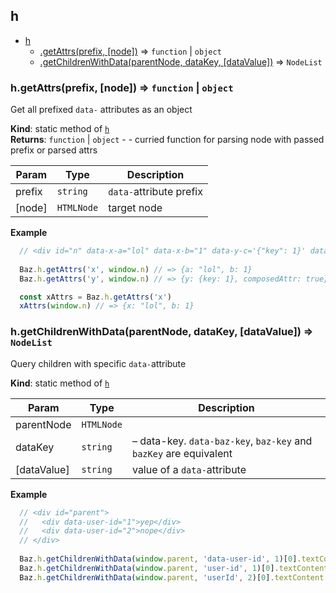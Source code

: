 <a name="Bazooka.module_h"></a>

## h

* [h](#Bazooka.module_h)
    * [.getAttrs(prefix, [node])](#Bazooka.module_h.getAttrs) ⇒ <code>function</code> &#124; <code>object</code>
    * [.getChildrenWithData(parentNode, dataKey, [dataValue])](#Bazooka.module_h.getChildrenWithData) ⇒ <code>NodeList</code>

<a name="Bazooka.module_h.getAttrs"></a>

### h.getAttrs(prefix, [node]) ⇒ <code>function</code> &#124; <code>object</code>
Get all prefixed `data-` attributes as an object

**Kind**: static method of <code>[h](#Bazooka.module_h)</code>  
**Returns**: <code>function</code> &#124; <code>object</code> - - curried function for parsing node with passed prefix or parsed attrs  

| Param | Type | Description |
| --- | --- | --- |
| prefix | <code>string</code> | `data-`attribute prefix |
| [node] | <code>HTMLNode</code> | target node |

**Example**  
```javascript
  // <div id="n" data-x-a="lol" data-x-b="1" data-y-c='{"key": 1}' data-y-composed-attr="true"></div>
  
  Baz.h.getAttrs('x', window.n) // => {a: "lol", b: 1}
  Baz.h.getAttrs('y', window.n) // => {y: {key: 1}, composedAttr: true}

  const xAttrs = Baz.h.getAttrs('x')
  xAttrs(window.n) // => {x: "lol", b: 1}
```
<a name="Bazooka.module_h.getChildrenWithData"></a>

### h.getChildrenWithData(parentNode, dataKey, [dataValue]) ⇒ <code>NodeList</code>
Query children with specific `data-`attribute

**Kind**: static method of <code>[h](#Bazooka.module_h)</code>  

| Param | Type | Description |
| --- | --- | --- |
| parentNode | <code>HTMLNode</code> |  |
| dataKey | <code>string</code> | – data-key. `data-baz-key`, `baz-key` and `bazKey` are equivalent |
| [dataValue] | <code>string</code> | value of a `data-`attribute |

**Example**  
```javascript
  // <div id="parent">
  //   <div data-user-id="1">yep</div>
  //   <div data-user-id="2">nope</div>
  // </div>
  
  Baz.h.getChildrenWithData(window.parent, 'data-user-id', 1)[0].textContent === 'yep'
  Baz.h.getChildrenWithData(window.parent, 'user-id', 1)[0].textContent === 'yep'
  Baz.h.getChildrenWithData(window.parent, 'userId', 2)[0].textContent === 'nope'
```

